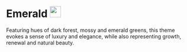 # Emerald <img src="https://github.com/salmanjt/emerald/blob/main/files/emerald.gif" width="30" height="30"/>

Featuring hues of dark forest, mossy and emerald greens, this theme evokes a sense of luxury and elegance, while also representing growth, renewal and natural beauty.
